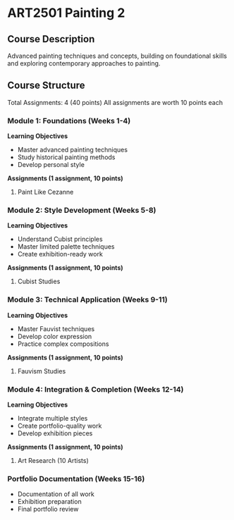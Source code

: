# ART2501 Painting 2

## Course Description
Advanced painting techniques and concepts, building on foundational skills and exploring contemporary approaches to painting.

## Course Structure
Total Assignments: 4 (40 points)
All assignments are worth 10 points each

### Module 1: Foundations (Weeks 1-4)
**Learning Objectives**
- Master advanced painting techniques
- Study historical painting methods
- Develop personal style

**Assignments (1 assignment, 10 points)**
1. Paint Like Cezanne

### Module 2: Style Development (Weeks 5-8)
**Learning Objectives**
- Understand Cubist principles
- Master limited palette techniques
- Create exhibition-ready work

**Assignments (1 assignment, 10 points)**
1. Cubist Studies

### Module 3: Technical Application (Weeks 9-11)
**Learning Objectives**
- Master Fauvist techniques
- Develop color expression
- Practice complex compositions

**Assignments (1 assignment, 10 points)**
1. Fauvism Studies

### Module 4: Integration & Completion (Weeks 12-14)
**Learning Objectives**
- Integrate multiple styles
- Create portfolio-quality work
- Develop exhibition pieces

**Assignments (1 assignment, 10 points)**
1. Art Research (10 Artists)

### Portfolio Documentation (Weeks 15-16)
- Documentation of all work
- Exhibition preparation
- Final portfolio review